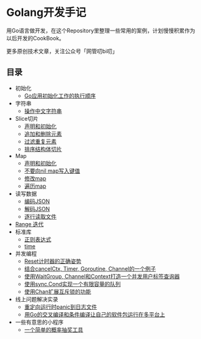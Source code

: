 # Golang开发手记


用Go语言做开发，在这个Repository里整理一些常用的案例，计划慢慢积累作为以后开发的CookBook。

更多原创技术文章，关注公众号「网管叨bi叨」

## 目录
- 初始化
  - [Go应用初始化工作的执行顺序](https://github.com/kevinyan815/gocookbook/issues/24)
- 字符串
  - [操作中文字符串](https://github.com/kevinyan815/gocookbook/issues/11)
- Slice切片
  - [声明和初始化](https://github.com/kevinyan815/gocookbook/issues/3)
  - [追加和删除元素](https://github.com/kevinyan815/gocookbook/issues/4)
  - [过滤重复元素](https://github.com/kevinyan815/gocookbook/issues/5)
  - [排序结构体切片](https://github.com/kevinyan815/gocookbook/issues/12)
- Map
  - [声明和初始化](https://github.com/kevinyan815/gocookbook/issues/6)
  - [不要向nil map写入键值](https://github.com/kevinyan815/gocookbook/issues/7)
  - [修改map](https://github.com/kevinyan815/gocookbook/issues/8)
  - [遍历map](https://github.com/kevinyan815/gocookbook/issues/15)
- 读写数据
  - [编码JSON](https://github.com/kevinyan815/gocookbook/issues/2)
  - [解码JSON](https://github.com/kevinyan815/gocookbook/issues/1)
  - [逐行读取文件](https://github.com/kevinyan815/gocookbook/issues/13)
- [Range 迭代](https://github.com/kevinyan815/gocookbook/issues/15)
- 标准库
  - [正则表达式](https://github.com/kevinyan815/gocookbook/issues/9)
  - [time](https://github.com/kevinyan815/gocookbook/issues/14)
- 并发编程
  - [Reset计时器的正确姿势](https://github.com/kevinyan815/gocookbook/issues/17)
  - [结合cancelCtx, Timer, Goroutine, Channel的一个例子](https://github.com/kevinyan815/gocookbook/issues/18)
  - [使用WaitGroup, Channel和Context打造一个并发用户标签查询器](https://github.com/kevinyan815/gocookbook/issues/21)
  - [使用sync.Cond实现一个有限容量的队列](https://github.com/kevinyan815/gocookbook/issues/22)
  - [使用Chan扩展互斥锁的功能](https://github.com/kevinyan815/gocookbook/issues/25)
- 线上问题解决实录
  - [重定向运行时panic到日志文件](https://github.com/kevinyan815/gocookbook/issues/19)
  - [用Go的交叉编译和条件编译让自己的软件包运行在多平台上](https://github.com/kevinyan815/gocookbook/issues/20)
- 一些有意思的小程序
  - [一个简单的概率抽奖工具](https://github.com/kevinyan815/gocookbook/issues/23)
